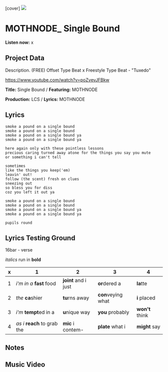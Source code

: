 [cover] ![](57175019_319474918741616_8502199518755923887_n.jpg)

# MOTHNODE_ Single Bound

**Listen now:** x

## Project Data

Description. (FREE) Offset Type Beat x Freestyle Type Beat - "Tuxedo"

https://www.youtube.com/watch?v=poZvevJFBkw

**Title:** Single Bound / **Featuring:** MOTHNODE

**Production:** LCS / **Lyrics:** MOTHNODE

## Lyrics

```
smoke a pound on a single bound
smoke a pound on a single bound
smoke a pound on a single bound ya
smoke a pound on a single bound ya

here again only with these pointless lessons
precious caring turned away atone for the things you say you mute
or something i can't tell 

sometimes 
like the things you keep('em)
leavin' out!
follow (the scent) fresh on clues 
sneezing out 
so bless you for diss
coz you left it out ya

smoke a pound on a single bound
smoke a pound on a single bound
smoke a pound on a single bound ya
smoke a pound on a single bound ya

pupils round

```

## Lyrics Testing Ground

16bar - verse

*italics* run in
**bold**

| x | 1 | 2 | 3 | 4 |
|---|---|---|---|---|
| 1 | *i'm in a* **fast** food | **joint** and i just  | **or**dered a  | **la**tte  |
| 2 | *the* **ca**shier | **tu**rns away  |  **con**veying what |  **i** placed |
| 3 | *i'm* **tempt**ed in a | **u**nique way  |  **you** probably |  **won't** think |
| 4 | *as i* **reach** to grab the |  **mic** i contem-  | **plate** what i | **might** say |

## Notes

## Music Video
